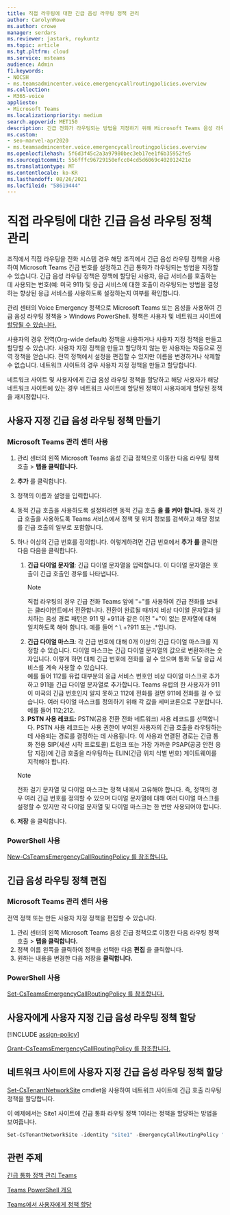 ```yaml
---
title: 직접 라우팅에 대한 긴급 음성 라우팅 정책 관리
author: CarolynRowe
ms.author: crowe
manager: serdars
ms.reviewer: jastark, roykuntz
ms.topic: article
ms.tgt.pltfrm: cloud
ms.service: msteams
audience: Admin
f1.keywords:
- NOCSH
- ms.teamsadmincenter.voice.emergencycallroutingpolicies.overview
ms.collection:
- M365-voice
appliesto:
- Microsoft Teams
ms.localizationpriority: medium
search.appverid: MET150
description: 긴급 전화가 라우팅되는 방법을 지정하기 위해 Microsoft Teams 음성 라우팅 정책을 사용 및 관리하는 방법에 대해 자세히 알아보고 있습니다.
ms.custom:
- seo-marvel-apr2020
- ms.teamsadmincenter.voice.emergencycallroutingpolicies.overview
ms.openlocfilehash: 5f6d3f45c2a3a97980bec3eb17ee1f6b35952fe5
ms.sourcegitcommit: 556fffc96729150efcc04cd5d6069c402012421e
ms.translationtype: MT
ms.contentlocale: ko-KR
ms.lasthandoff: 08/26/2021
ms.locfileid: "58619444"
---
```

# <a name="manage-emergency-voice-routing-policies-for-direct-routing"></a>직접 라우팅에 대한 긴급 음성 라우팅 정책 관리

조직에서 직접 라우팅을 전화 시스템 경우 해당 조직에서 긴급 음성 라우팅 정책을 사용하여 Microsoft Teams 긴급 번호를 설정하고 긴급 통화가 라우팅되는 방법을 지정할 수 있습니다. [](direct-routing-landing-page.md) 긴급 음성 라우팅 정책은 정책에 할당된 사용자, 응급 서비스를 호출하는 데 사용되는 번호(예: 미국 911) 및 응급 서비스에 대한 호출이 라우팅되는 방법을 결정하는 향상된 응급 서비스를 사용하도록 설정하는지 여부를 확인합니다.

관리 센터의 Voice Emergency 정책으로 Microsoft Teams 또는 음성을 사용하여 긴급 음성 라우팅 정책을  >   Windows PowerShell. 정책은 사용자 및 네트워크 사이트에 [할당될 수 있습니다.](cloud-voice-network-settings.md)

사용자의 경우 전역(Org-wide default) 정책을 사용하거나 사용자 지정 정책을 만들고 할당할 수 있습니다. 사용자 지정 정책을 만들고 할당하지 않는 한 사용자는 자동으로 전역 정책을 얻습니다. 전역 정책에서 설정을 편집할 수 있지만 이름을 변경하거나 삭제할 수 없습니다. 네트워크 사이트의 경우 사용자 지정 정책을 만들고 할당합니다.

네트워크 사이트 및 사용자에게 긴급 음성 라우팅 정책을 할당하고 해당 사용자가 해당 네트워크 사이트에 있는 경우 네트워크 사이트에 할당된 정책이 사용자에게 할당된 정책을 재지정합니다.

## <a name="create-a-custom-emergency-voice-routing-policy"></a>사용자 지정 긴급 음성 라우팅 정책 만들기

### <a name="using-the-microsoft-teams-admin-center"></a>Microsoft Teams 관리 센터 사용

1. 관리 센터의 왼쪽 Microsoft Teams 음성 긴급 정책으로 이동한 다음 라우팅 정책 호출  >   **탭을 클릭합니다.**
2. **추가** 를 클릭합니다.
3. 정책의 이름과 설명을 입력합니다.
4. 동적 긴급 호출을 사용하도록 설정하려면 동적 긴급 호출 **을 를 켜야 합니다.** 동적 긴급 호출을 사용하도록 Teams 서비스에서 정책 및 위치 정보를 검색하고 해당 정보를 긴급 호출의 일부로 포함합니다.
5. 하나 이상의 긴급 번호를 정의합니다. 이렇게하려면 긴급 번호에서 **추가** **를** 클릭한 다음 다음을 클릭합니다.
    1. **긴급 다이얼 문자열**: 긴급 다이얼 문자열을 입력합니다. 이 다이얼 문자열은 호출이 긴급 호출인 경우를 나타냅니다.
        > [!NOTE]
        > 직접 라우팅의 경우 긴급 전화 Teams 앞에 "+"를 사용하여 긴급 전화를 보내는 클라이언트에서 전환합니다. 전환이 완료될 때까지 비상 다이얼 문자열과 일치하는 음성 경로 패턴은 911 및 +911과 같은 이전 "+"이 없는 문자열에 대해 일치하도록 해야 합니다. 예를 들어 ^ \\ +?911 또는 .*입니다.
    2. **긴급 다이얼 마스크**: 각 긴급 번호에 대해 0개 이상의 긴급 다이얼 마스크를 지정할 수 있습니다. 다이얼 마스크는 긴급 다이얼 문자열의 값으로 변환하려는 숫자입니다. 이렇게 하면 대체 긴급 번호에 전화를 걸 수 있으며 통화 도달 응급 서비스를 계속 사용할 수 있습니다. <br>예를 들어 112를 유럽 대부분의 응급 서비스 번호인 비상 다이얼 마스크로 추가하고 911을 긴급 다이얼 문자열로 추가합니다. Teams 유럽의 한 사용자가 911이 미국의 긴급 번호인지 알지 못하고 112에 전화를 걸면 911에 전화를 걸 수 있습니다. 여러 다이얼 마스크를 정의하기 위해 각 값을 세미코론으로 구분합니다. 예를 들어 112;212.
    3. **PSTN 사용 레코드:** PSTN(공용 전환 전화 네트워크) 사용 레코드를 선택합니다. PSTN 사용 레코드는 사용 권한이 부여된 사용자의 긴급 호출을 라우팅하는 데 사용되는 경로를 결정하는 데 사용됩니다. 이 사용과 연결된 경로는 긴급 통화 전용 SIP(세션 시작 프로토콜) 트렁크 또는 가장 가까운 PSAP(공공 안전 응답 지점)에 긴급 호출을 라우팅하는 ELIN(긴급 위치 식별 번호) 게이트웨이를 지적해야 합니다.

    > [!NOTE]
    > 전화 걸기 문자열 및 다이얼 마스크는 정책 내에서 고유해야 합니다. 즉, 정책의 경우 여러 긴급 번호를 정의할 수 있으며 다이얼 문자열에 대해 여러 다이얼 마스크를 설정할 수 있지만 각 다이얼 문자열 및 다이얼 마스크는 한 번만 사용되어야 합니다.

6. **저장** 을 클릭합니다.

### <a name="using-powershell"></a>PowerShell 사용

[New-CsTeamsEmergencyCallRoutingPolicy 를 참조합니다.](/powershell/module/skype/new-csteamsemergencycallroutingpolicy)

## <a name="edit-an-emergency-voice-routing-policy"></a>긴급 음성 라우팅 정책 편집

### <a name="using-the-microsoft-teams-admin-center"></a>Microsoft Teams 관리 센터 사용

전역 정책 또는 만든 사용자 지정 정책을 편집할 수 있습니다.

1. 관리 센터의 왼쪽 Microsoft Teams 음성 긴급 정책으로 이동한 다음 라우팅 정책 호출  >   **탭을 클릭합니다.**
2. 정책 이름 왼쪽을 클릭하여 정책을 선택한 다음 **편집** 을 클릭합니다.
3. 원하는 내용을 변경한 다음 저장을 **클릭합니다.**

### <a name="using-powershell"></a>PowerShell 사용

[Set-CsTeamsEmergencyCallRoutingPolicy 를 참조합니다.](/powershell/module/skype/set-csteamsemergencycallroutingpolicy)

## <a name="assign-a-custom-emergency-voice-routing-policy-to-users"></a>사용자에게 사용자 지정 긴급 음성 라우팅 정책 할당

[!INCLUDE [assign-policy](includes/assign-policy.md)]

[Grant-CsTeamsEmergencyCallRoutingPolicy 를 참조합니다.](/powershell/module/skype/grant-csteamsemergencycallroutingpolicy)

## <a name="assign-a-custom-emergency-voice-routing-policy-to-a-network-site"></a>네트워크 사이트에 사용자 지정 긴급 음성 라우팅 정책 할당

[Set-CsTenantNetworkSite](/powershell/module/skype/set-cstenantnetworksite) cmdlet을 사용하여 네트워크 사이트에 긴급 호출 라우팅 정책을 할당합니다.

이 예제에서는 Site1 사이트에 긴급 통화 라우팅 정책 1이라는 정책을 할당하는 방법을 보여줍니다.

```PowerShell
Set-CsTenantNetworkSite -identity "site1" -EmergencyCallRoutingPolicy "Emergency Call Routing Policy 1"
```

## <a name="related-topics"></a>관련 주제

[긴급 통화 정책 관리 Teams](manage-emergency-calling-policies.md)

[Teams PowerShell 개요](teams-powershell-overview.md)

[Teams에서 사용자에게 정책 할당](assign-policies.md)
